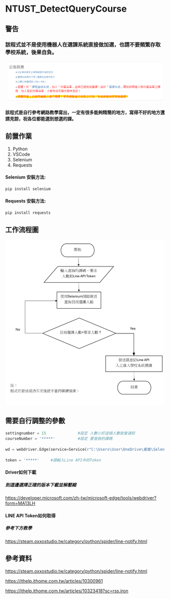 # NTUST_DetectQueryCourse

## 警告
### **該程式並不是使用機器人在選課系統直接做加選，也請不要頻繁存取學校系統，後果自負。**
![image](https://github.com/Miang141229/NTUST_DetectQueryCourse/blob/main/image/%E8%9E%A2%E5%B9%95%E6%93%B7%E5%8F%96%E7%95%AB%E9%9D%A2%202024-04-24%20232022.png)
#### 該程式是自行參考網路教學寫出，一定有很多能夠精簡的地方，寫得不好的地方還請見諒，祝各位都能選到想選的課。

## 前置作業
1. Python
2. VSCode
3. Selenium
4. Requests
#### Selenium 安裝方法:
```python
pip install selenium
```
#### Requests 安裝方法:
```python
pip install requests
```

## 工作流程圖
<img src="https://github.com/Miang141229/NTUST_DetectQueryCourse/blob/main/image/%E6%B5%81%E7%A8%8B%E5%9C%96.png" width="650" />

## 需要自行調整的參數
```python
settingnumber = 15              #設定 人數小於這個人數就會通知
courseNumber = '*****'          #設定 要查詢的課碼

wd = webdriver.Edge(service=Service(r"C:\Users\User\OneDrive\桌面\Selenium\msedgedriver.exe"))    #"C:\Users\User\OneDrive\桌面\Selenium\msedgedriver.exe" 請自行更改為電腦上Driver的路徑

token = '*****'     #請輸入Line API中的Token
```
#### Driver如何下載
##### 到這邊選擇正確的版本下載並解壓縮
<https://developer.microsoft.com/zh-tw/microsoft-edge/tools/webdriver?form=MA13LH>

#### LINE API Token如何取得
##### 參考下方教學
<https://steam.oxxostudio.tw/category/python/spider/line-notify.html>

## 參考資料
<https://steam.oxxostudio.tw/category/python/spider/line-notify.html>

<https://ithelp.ithome.com.tw/articles/10300961>

<https://ithelp.ithome.com.tw/articles/10323418?sc=rss.iron>
